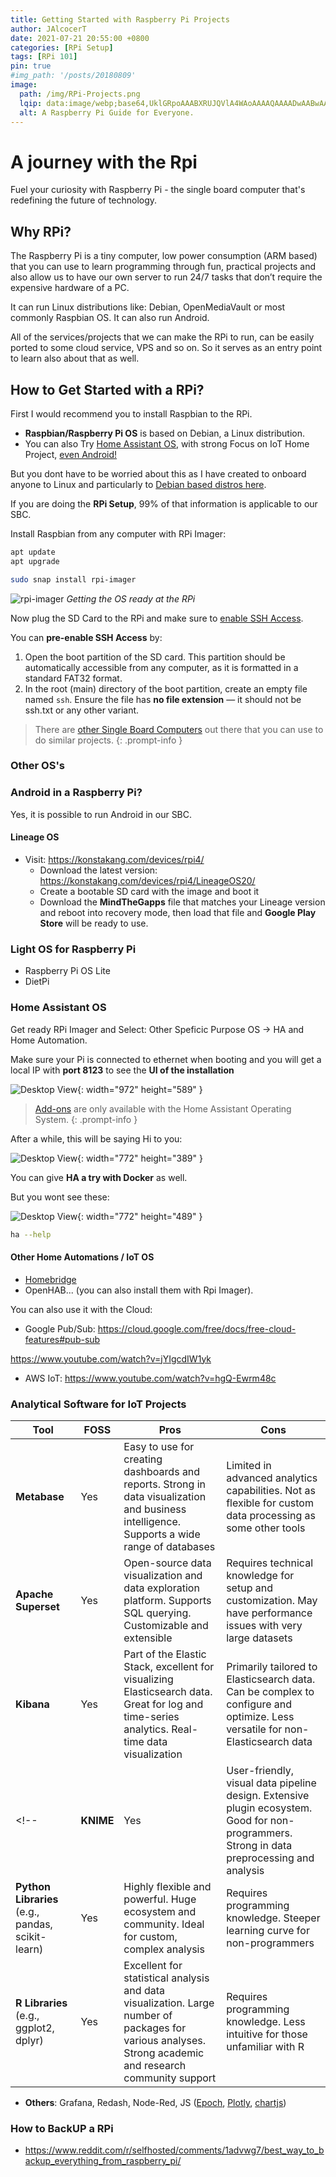 ```yaml
---
title: Getting Started with Raspberry Pi Projects
author: JAlcocerT
date: 2021-07-21 20:55:00 +0800
categories: [RPi Setup]
tags: [RPi 101]
pin: true
#img_path: '/posts/20180809'
image:
  path: /img/RPi-Projects.png
  lqip: data:image/webp;base64,UklGRpoAAABXRUJQVlA4WAoAAAAQAAAADwAABwAAQUxQSDIAAAARL0AmbZurmr57yyIiqE8oiG0bejIYEQTgqiDA9vqnsUSI6H+oAERp2HZ65qP/VIAWAFZQOCBCAAAA8AEAnQEqEAAIAAVAfCWkAALp8sF8rgRgAP7o9FDvMCkMde9PK7euH5M1m6VWoDXf2FkP3BqV0ZYbO6NA/VFIAAAA
  alt: A Raspberry Pi Guide for Everyone.
---
```


# A journey with the Rpi

Fuel your curiosity with Raspberry Pi - the single board computer that's redefining the future of technology.

## Why RPi?

The Raspberry Pi is a tiny computer, low power consumption (ARM based) that you can use to learn programming through fun, practical projects and also allow us to have our own server to run 24/7 tasks that don’t require the expensive hardware of a PC.

It can run Linux distributions like: Debian, OpenMediaVault or most commonly Raspbian OS. It can also run Android.

All of the services/projects that we can make the RPi to run, can be easily ported to some cloud service, VPS and so on. So it serves as an entry point to learn also about that as well.

## How to Get Started with a RPi?

First I would recommend you to install Raspbian to the RPi.

* **Raspbian/Raspberry Pi OS** is based on Debian, a Linux distribution.
* You can also Try [Home Assistant OS](#home-assistant-os), with strong Focus on IoT Home Project, [even Android!](##other-oss)

But you dont have to be worried about this as I have created to onboard anyone to Linux and particularly to [Debian based distros here](https://jalcocert.github.io/Linux/docs/debian/).

If you are doing the **RPi Setup**, 99% of that information is applicable to our SBC.

Install Raspbian from any computer with RPi Imager:

```sh
apt update
apt upgrade

sudo snap install rpi-imager
```

![rpi-imager](/img/rpi-imager.png)
_Getting the OS ready at the RPi_

Now plug the SD Card to the RPi and make sure to [enable SSH Access](https://jalcocert.github.io/Linux/docs/linux__cloud/selfhosting/).

You can **pre-enable SSH Access** by:

1. Open the boot partition of the SD card. This partition should be automatically accessible from any computer, as it is formatted in a standard FAT32 format.
2. In the root (main) directory of the boot partition, create an empty file named `ssh`. Ensure the file has **no file extension** — it should not be ssh.txt or any other variant.

> There are [other Single Board Computers](https://jalcocert.github.io/RPi/posts/pi-vs-orange/) out there that you can use to do similar projects.
{: .prompt-info }

<!-- How To Use Your Laptop As A Display For Your Raspberry Pi (with OBS + VIDEO CAPTURE KARTA)
https://youtu.be/uO0XtSckHOM -->

### Other OS's

### Android in a Raspberry Pi?

Yes, it is possible to run Android in our SBC.

#### Lineage OS

* Visit: <https://konstakang.com/devices/rpi4/>
  * Download the latest version: <https://konstakang.com/devices/rpi4/LineageOS20/>
  * Create a bootable SD card with the image and boot it
  * Download the **MindTheGapps** file that matches your Lineage version and reboot into recovery mode, then load that file and **Google Play Store** will be ready to use.

### Light OS for Raspberry Pi

* Raspberry Pi OS Lite
* DietPi

### Home Assistant OS

Get ready RPi Imager and Select: Other Speficic Purpose OS -> HA and Home Automation.

Make sure your Pi is connected to ethernet when booting and you will get a local IP with **port 8123** to see the **UI of the installation**

![Desktop View](/img/ha-installation.jpeg){: width="972" height="589" }

>  [Add-ons](https://www.home-assistant.io/addons) are only available with the Home Assistant Operating System.
{: .prompt-info }

After a while, this will be saying Hi to you:

![Desktop View](/img/ha.png){: width="772" height="389" }


You can give **HA a try with Docker** as well.

But you wont see these:

![Desktop View](/img/ha-addons.png){: width="772" height="489" }

```sh
ha --help
```

#### Other Home Automations / IoT OS

* [Homebridge](https://github.com/homebridge/docker-homebridge)
* OpenHAB... (you can also install them with Rpi Imager).

You can also use it with the Cloud: 

* Google Pub/Sub: <https://cloud.google.com/free/docs/free-cloud-features#pub-sub>

<https://www.youtube.com/watch?v=jYIgcdIW1yk>

* AWS IoT: <https://www.youtube.com/watch?v=hgQ-Ewrm48c>


### Analytical Software for IoT Projects

| Tool | FOSS | Pros | Cons |
|------|------|------|------|
| **Metabase** | Yes | Easy to use for creating dashboards and reports. Strong in data visualization and business intelligence. Supports a wide range of databases | Limited in advanced analytics capabilities. Not as flexible for custom data processing as some other tools |
| **Apache Superset** | Yes | Open-source data visualization and data exploration platform. Supports SQL querying. Customizable and extensible | Requires technical knowledge for setup and customization. May have performance issues with very large datasets |
| **Kibana** | Yes | Part of the Elastic Stack, excellent for visualizing Elasticsearch data. Great for log and time-series analytics. Real-time data visualization | Primarily tailored to Elasticsearch data. Can be complex to configure and optimize. Less versatile for non-Elasticsearch data |
<!-- | **KNIME** | Yes | User-friendly, visual data pipeline design. Extensive plugin ecosystem. Good for non-programmers. Strong in data preprocessing and analysis | Can be less intuitive for complex, custom data analysis. Performance issues with very large datasets |
| **Python Libraries** (e.g., pandas, scikit-learn) | Yes | Highly flexible and powerful. Huge ecosystem and community. Ideal for custom, complex analysis | Requires programming knowledge. Steeper learning curve for non-programmers |
| **R Libraries** (e.g., ggplot2, dplyr) | Yes | Excellent for statistical analysis and data visualization. Large number of packages for various analyses. Strong academic and research community support | Requires programming knowledge. Less intuitive for those unfamiliar with R | -->

* **Others**: Grafana, Redash, Node-Red, JS ([Epoch](https://epochjs.github.io/epoch/real-time/), [Plotly](https://plotly.com/javascript/streaming/), [chartjs](https://nagix.github.io/chartjs-plugin-streaming/1.9.0/))



### How to BackUP a RPi

* https://www.reddit.com/r/selfhosted/comments/1advwg7/best_way_to_backup_everything_from_raspberry_pi/

<!-- 

![img-description](https://pbs.twimg.com/media/FJAFshwXoAEf9HV?format=jpg&name=large)

## Video

{% include embed/youtube.html id='Balreaj8Yqs' %}
 -->